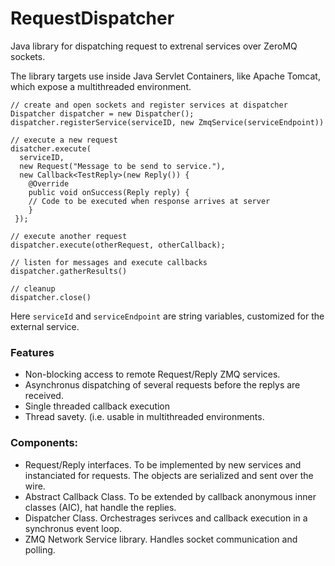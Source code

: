 RequestDispatcher
=================

Java library for dispatching request to extrenal services over ZeroMQ
sockets.

The library targets use inside Java Servlet Containers, like Apache
Tomcat, which expose a multithreaded environment.


    // create and open sockets and register services at dispatcher
    Dispatcher dispatcher = new Dispatcher();
    dispatcher.registerService(serviceID, new ZmqService(serviceEndpoint))

    // execute a new request
    disatcher.execute(
	  serviceID,
      new Request("Message to be send to service."),
      new Callback<TestReply>(new Reply()) {
        @Override
        public void onSuccess(Reply reply) {
		// Code to be executed when response arrives at server
		}
     });

    // execute another request
    dispatcher.execute(otherRequest, otherCallback);

    // listen for messages and execute callbacks
    dispatcher.gatherResults()

    // cleanup
    dispatcher.close()

Here `serviceId` and `serviceEndpoint` are string variables,
customized for the external service.

### Features

* Non-blocking access to remote Request/Reply ZMQ services.
* Asynchronus dispatching of several requests before the replys are
  received.
* Single threaded callback execution
* Thread savety. (i.e. usable in multithreaded environments.

### Components:

* Request/Reply interfaces. To be implemented by new services and
  instanciated for requests. The objects are serialized and sent
  over the wire.
* Abstract Callback Class. To be extended by callback anonymous inner
  classes (AIC), hat handle the replies.
* Dispatcher Class. Orchestrages serivces and callback execution in a
  synchronus event loop.
* ZMQ Network Service library. Handles socket communication and polling.
